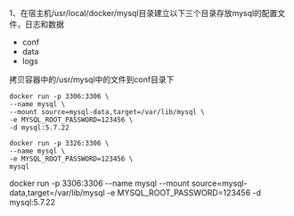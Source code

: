 1、在宿主机/usr/local/docker/mysql目录建立以下三个目录存放mysql的配置文件，日志和数据

- conf
- data
- logs

拷贝容器中的/usr/mysql中的文件到conf目录下





```shell
docker run -p 3306:3306 \
--name mysql \
--mount source=mysql-data,target=/var/lib/mysql \
-e MYSQL_ROOT_PASSWORD=123456 \
-d mysql:5.7.22		
```



~~~ shell
docker run -p 3326:3306 \
--name mysql \
-e MYSQL_ROOT_PASSWORD=123456 \
mysql
~~~



docker run -p 3306:3306 --name mysql --mount source=mysql-data,target=/var/lib/mysql -e MYSQL_ROOT_PASSWORD=123456 -d mysql:5.7.22

